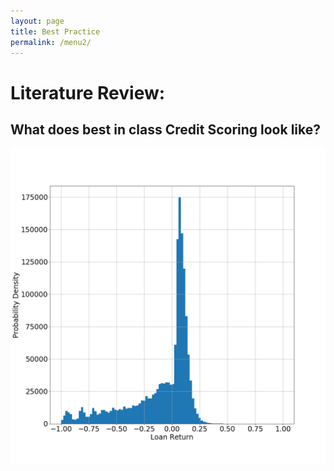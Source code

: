 ```yaml
---
layout: page
title: Best Practice
permalink: /menu2/
---
```


# Literature Review: 
## What does best in class Credit Scoring look like?

![Table1](/image/loan.png)
